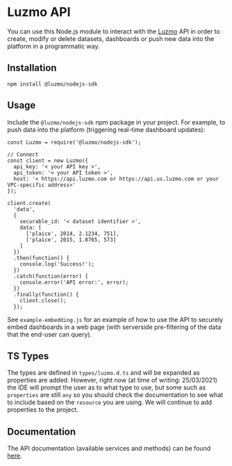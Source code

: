 # Luzmo API

You can use this Node.js module to interact with the [Luzmo](https://luzmo.com) API in order to create, modify or delete datasets, dashboards or push new data into the platform in a programmatic way.

## Installation

`npm install @luzmo/nodejs-sdk`

## Usage

Include the `@luzmo/nodejs-sdk` npm package in your project. For example, to push data into the platform (triggering real-time dashboard updates):

```
const Luzmo = require('@luzmo/nodejs-sdk');

// Connect
const client = new Luzmo({
  api_key: '< your API key >',
  api_token: '< your API token >',
  host: '< https://api.luzmo.com or https://api.us.luzmo.com or your VPC-specific address>'
});

client.create(
  'data',
  {
    securable_id: '< dataset identifier >',
    data: [
      ['plaice', 2014, 2.1234, 751],
      ['plaice', 2015, 1.8765, 573]
    ]
  })
  .then(function() {
    console.log('Success!');
  })
  .catch(function(error) {
    console.error('API error:', error);
  })
  .finally(function() {
    client.close();
  });
```

See `example-embedding.js` for an example of how to use the API to securely embed dashboards in a web page (with serverside pre-filtering of the data that the end-user can query).

## TS Types

The types are defined in `types/luzmo.d.ts` and will be expanded as properties are added. However, right now (at time of writing: 25/03/2021) the IDE will prompt the user as to what type to use, but some such as `properties` are still `any` so you should check the documentation to see what to include based on the `resource` you are using. We will continue to add properties to the project.

## Documentation

The API documentation (available services and methods) can be found [here](http://developer.luzmo.com).
